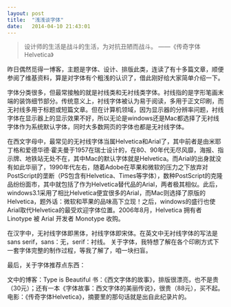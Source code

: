```yaml
---
layout: post
title:  "浅浅谈字体"
date:   2014-04-10 21:43:01
---
```


>设计师的生活是战斗的生活，为对抗丑陋而战斗。 ——《传奇字体 Helvetica》

昨日偶然觅得一博客，主题是字体、设计、排版此类，连读了有十多篇文章，顺便参阅了维基资料，算是对字体有个粗浅的认识了，借此刚好给大家简单介绍一下。

字体分类很多，但最常接触的就是衬线类和无衬线类字体。衬线指的是字形笔画末端的装饰细节部分。传统意义上，衬线字体被认为易于阅读，多用于正文印刷，而无衬线多用于标题或短篇文章。但在计算机领域，因为显示器的分辨率问题，衬线字体在显示器上的显示效果不好，所以无论是windows还是Mac都选择了无衬线字体作为系统默认字体，同时大多数网页的字体也都是无衬线字体。


在西文字母中，最常见的无衬线字体当属Helvetica和Arial了，其中前者是由米耶丁格和爱德华德·霍夫曼于1957在瑞士设计的，在80、90年代无尽风靡，海报、指示牌、地铁站无处不在，其中Mac的默认字体就是Helvetica。而Arial的出身就没有如此华丽了，1990年代左右，随着Adobe在苹果和微软的压力之下放弃对PostScript的垄断（PS包含有Helvetica、Times等字体），数种PostScript的克隆品纷纷面市，其中就包括了作为Helvetica替代品的Arial，两者极其相似。此后，windows3.1采用了相比Helvetica便宜很多的Arial，而Mac则选择了原版的Helvetica，题外话：微软和苹果的品味高下立现！之后，windows的盛行也使Arial取代Helvetica的最受欢迎字体位置。2006年8月，Helvetica 拥有者 Linotype 被 Arial 开发者 Monotype 收购。

在汉字中，无衬线字体即黑体，衬线字体即宋体。在英文中无衬线字体的写法是sans serif，sans：无，serif：衬线。 关于字体，我特想了解在各个印刷方式下一套字体完整的制作过程，等我了解了，咱一块扫盲。

最后，关于字体推荐点东西：

文中的博客：Type is Beautiful
书：《西文字体的故事》，排版很漂亮，也不是贵（30元）；还有一本《字体故事：西文字体的美丽传说》，很贵（88元），买不起。
电影：《传奇字体Helvetica》，摘要里的那句话就是出自此纪录片的。

